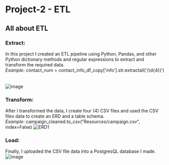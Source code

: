 # Project-2 - ETL 
## All about ETL <br /> 
### Extract:
In this project I created an ETL pipeline using Python, Pandas, and other Python dictionary methods and regular expressions to extract and transform the required data. <br />
*Example:* contact_num = contact_info_df_copy['info'].str.extractall('(\d{4})') <br />  
<br />
![image](https://github.com/dclaxto1/Project-2/assets/128431134/1c0c0042-3ba5-4661-b828-eba4489c9862)

### Transform:
After I transformed the data, I create four (4) CSV files and used the CSV files data to create an ERD and a table schema. <br />
*Example:* campaign_cleaned.to_csv("Resources/campaign.csv", index=False)
![ERD1](https://github.com/dclaxto1/Project-2/assets/128431134/e8aaaa49-7e10-4bfa-bc9f-2a217e7cda72)

### Load:
Finally, I uploaded the CSV file data into a PostgresQL database I made.
![image](https://github.com/dclaxto1/Project-2/assets/128431134/19686170-8dbc-4b64-abbf-bf0feb2d3326)
